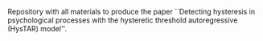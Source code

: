 Repository with all materials to produce the paper ``Detecting hysteresis in psychological processes with the hysteretic threshold autoregressive (HysTAR) model''.
